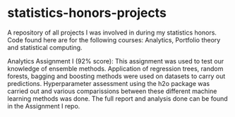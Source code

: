 # statistics-honors-projects
A repository of all projects I was involved in during my statistics honors.
Code found here are for the following courses: Analytics, Portfolio theory and statistical computing.

Analytics Assignment I (92% score): This assignment was used to test our knowledge of ensemble methods. Application of regression trees, random forests, bagging and boosting methods were used on datasets to carry out predictions. Hyperparameter assessment using the h2o package was carried out and various comparissions between these different machine learning methods was done. The full report and analysis done can be found in the Assignment I repo.


